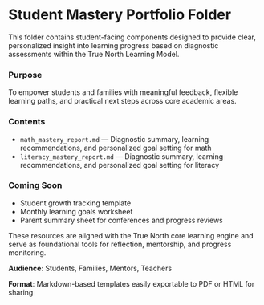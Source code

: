 # Student Mastery Portfolio Folder

This folder contains student-facing components designed to provide clear, personalized insight into learning progress based on diagnostic assessments within the True North Learning Model.

### Purpose
To empower students and families with meaningful feedback, flexible learning paths, and practical next steps across core academic areas.

### Contents
- `math_mastery_report.md` — Diagnostic summary, learning recommendations, and personalized goal setting for math
- `literacy_mastery_report.md` — Diagnostic summary, learning recommendations, and personalized goal setting for literacy

### Coming Soon
- Student growth tracking template
- Monthly learning goals worksheet
- Parent summary sheet for conferences and progress reviews

These resources are aligned with the True North core learning engine and serve as foundational tools for reflection, mentorship, and progress monitoring.

**Audience**: Students, Families, Mentors, Teachers

**Format**: Markdown-based templates easily exportable to PDF or HTML for sharing
